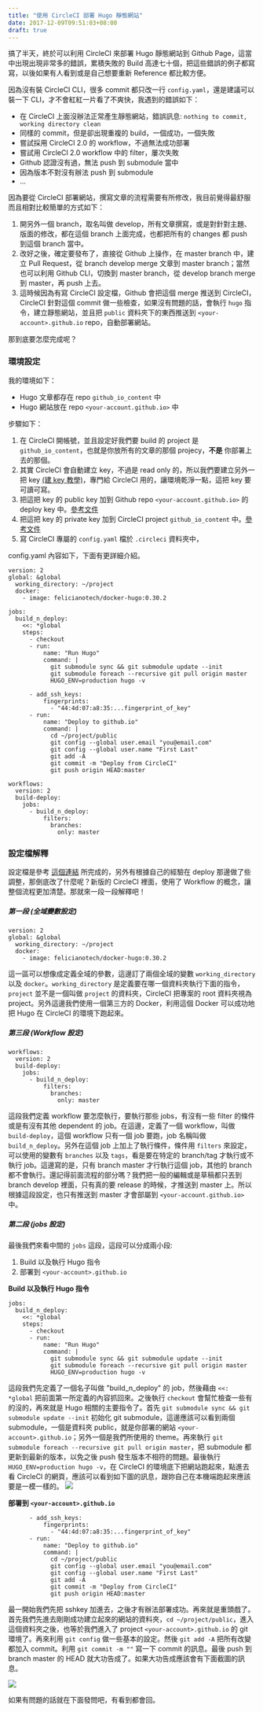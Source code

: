 ```yaml
---
title: "使用 CircleCI 部署 Hugo 靜態網站"
date: 2017-12-09T09:51:03+08:00
draft: true
---
```

搞了半天，終於可以利用 CircleCI 來部署 Hugo 靜態網站到 Github Page，這當中出現出現非常多的錯誤，累積失敗的 Build 高達七十個，把這些錯誤的例子都寫寫，以後如果有人看到或是自己想要重新 Reference 都比較方便。

因為沒有裝 CircleCI CLI，很多 commit 都只改一行 `config.yaml`，還是建議可以裝一下 CLI，才不會紅紅一片看了不爽快，我遇到的錯誤如下：

- 在 CircleCI 上面沒辦法正常產生靜態網站，錯誤訊息: `nothing to commit, working directory clean` 
- 同樣的 commit，但是卻出現重複的 build，一個成功，一個失敗
- 嘗試採用 CircleCI 2.0 的 workflow，不過無法成功部署
- 嘗試用 CircleCI 2.0 workflow 中的 filter，屢次失敗 
- Github 認證沒有過，無法 push 到 submodule 當中
- 因為版本不對沒有辦法 push 到 submodule
- ...

因為要從 CircleCI 部署網站，撰寫文章的流程需要有所修改，我目前覺得最舒服而且相對比較簡單的方式如下：

1. 開另外一個 branch，取名叫做 develop，所有文章撰寫，或是對針對主題、版面的修改，都在這個 branch 上面完成，也都把所有的 changes 都 push 到這個 branch 當中。
2. 改好之後，確定要發布了，直接從 Github 上操作，在 master branch 中，建立 Pull Request，從 branch develop merge 文章到 master branch；當然也可以利用 Github CLI，切換到 master branch，從 develop branch merge 到 master，再 push 上去。
3. 這時候因為有寫 CircleCI 設定檔，Github 會把這個 merge 推送到 CircleCI，CircleCI 針對這個 commit 做一些檢查，如果沒有問題的話，會執行 `hugo` 指令，建立靜態網站，並且把 `public` 資料夾下的東西推送到 `<your-account>.github.io` repo，自動部署網站。

那到底要怎麼完成呢？

### 環境設定
我的環境如下：

- Hugo 文章都存在 repo `github_io_content` 中
- Hugo 網站放在 repo `<your-account.github.io>` 中

步驟如下：

1. 在 CircleCI 開帳號，並且設定好我們要 build 的 project 是 `github_io_content`，也就是你放所有的文章的那個 projecy，**不是** 你部署上去的那個。
2. 其實 CircleCI 會自動建立 key，不過是 read only 的，所以我們要建立另外一把 key [(建 key 教學)][github_key_generation]，專門給 CircleCI 用的，讓環境乾淨一點，這把 key 要可讀可寫。
3. 把這把 key 的 public key 加到 Github repo `<your-account.github.io>` 的 deploy key 中。[參考文件][circleci_readwrite_key]
4. 把這把 key 的 private key 加到 CircleCI project `github_io_content` 中。[參考文件][circleci_readwrite_key]
5. 寫 CircleCI 專屬的 `config.yaml` 檔於 `.circleci` 資料夾中，

config.yaml 內容如下，下面有更詳細介紹。
```
version: 2
global: &global
  working_directory: ~/project
  docker:
    - image: felicianotech/docker-hugo:0.30.2

jobs:
  build_n_deploy:
    <<: *global
    steps:
      - checkout
      - run:
          name: "Run Hugo"
          command: |
            git submodule sync && git submodule update --init 
            git submodule foreach --recursive git pull origin master
            HUGO_ENV=production hugo -v

      - add_ssh_keys:
          fingerprints:
            - "44:4d:07:a8:35:...fingerprint_of_key"
      - run:
          name: "Deploy to github.io"       
          command: |
            cd ~/project/public
            git config --global user.email "you@email.com"
            git config --global user.name "First Last"
            git add -A
            git commit -m "Deploy from CircleCI"
            git push origin HEAD:master

workflows:
  version: 2
  build-deploy:
    jobs:
      - build_n_deploy:
          filters:
            branches:
              only: master

```

### 設定檔解釋
設定檔是參考 [這個連結][deploy_guide_circleCI_post] 所完成的，另外有根據自己的經驗在 deploy 那邊做了些調整，那倒底改了什麼呢？新版的 CircleCI 裡面，使用了 Workflow 的概念，讓整個流程更加清楚。那就來一段一段解釋吧！

##### 第一段 (全域變數設定)
```
version: 2
global: &global
  working_directory: ~/project
  docker:
    - image: felicianotech/docker-hugo:0.30.2
```
這一區可以想像成定義全域的參數，這邊訂了兩個全域的變數 `working_directory` 以及 `docker`。`working_directory` 是定義要在哪一個資料夾執行下面的指令，`project` 並不是一個叫做 `project` 的資料夾，CircleCI 把專案的 root 資料夾視為 project。另外這邊我們使用一個第三方的 Docker，利用這個 Docker 可以成功地把 Hugo 在 CircleCI 的環境下跑起來。

##### 第三段 (Workflow 設定)
```
workflows:
  version: 2
  build-deploy:
    jobs:
      - build_n_deploy:
          filters:
            branches:
              only: master
```
這段我們定義 workflow 要怎麼執行，要執行那些 jobs，有沒有一些 filter 的條件或是有沒有其他 dependent 的 job。在這邊，定義了一個 workflow，叫做 `build-deploy`，這個 workflow 只有一個 job 要跑，job 名稱叫做 `build_n_deploy`。另外在這個 job 上加上了執行條件，條件用 `filters` 來設定，可以使用的變數有 `branches` 以及 `tags`，看是要在特定的 branch/tag 才執行或不執行 job。這邊寫的是，只有 branch master 才行執行這個 job，其他的 branch 都不會執行。還記得前面流程的部分嗎？我們把一般的編輯或是草稿都只丟到 branch develop 裡面，只有真的要 release 的時候，才推送到 master 上。所以根據這段設定，也只有推送到 master
才會部屬到 `<your-account.github.io>` 中。

##### 第二段 (jobs 設定)
最後我們來看中間的 `jobs` 這段，這段可以分成兩小段:
1. Build 以及執行 Hugo 指令
2. 部署到 `<your-account>.github.io`

**Build 以及執行 Hugo 指令**
```
jobs:
  build_n_deploy:
    <<: *global
    steps:
      - checkout
      - run:
          name: "Run Hugo"
          command: |
            git submodule sync && git submodule update --init 
            git submodule foreach --recursive git pull origin master
            HUGO_ENV=production hugo -v
```
這段我們先定義了一個名子叫做 "build_n_deploy" 的 job，然後藉由 `<<: *global` 把前面第一所定義的內容抓回來。之後執行 `checkout` 會幫忙檢查一些有的沒的，再來就是 Hugo 相關的主要指令了。首先 `git submodule sync && git submodule update --init` 初始化 git submodule，這邊應該可以看到兩個 submodule，一個是資料夾 public，就是你部署的網站 `<your-account>.github.io`；另外一個是我們所使用的 theme。再來執行 `git submodule foreach --recursive git pull origin master`，把 submodule 都更新到最新的版本，以免之後 push 發生版本不相符的問題。最後執行 `HUGO_ENV=production hugo -v`，在 CircleCI 的環境底下把網站跑起來，點進去看 CircleCI 的網頁，應該可以看到如下圖的訊息，跟妳自己在本機端跑起來應該要是一模一樣的。
![](/images/0003/hugo_server.JPG)

**部署到 `<your-account>.github.io`**
```
      - add_ssh_keys:
          fingerprints:
            - "44:4d:07:a8:35:...fingerprint_of_key"
      - run:
          name: "Deploy to github.io"       
          command: |
            cd ~/project/public
            git config --global user.email "you@email.com"
            git config --global user.name "First Last"
            git add -A
            git commit -m "Deploy from CircleCI"
            git push origin HEAD:master
```
最一開始我們先把 sshkey 加進去，之後才有辦法部署成功。再來就是重頭戲了。首先我們先進去剛剛成功建立起來的網站的資料夾，`cd ~/project/public`，進入這個資料夾之後，也等於我們進入了 project `<your-account>.github.io` 的 git 環境了。再來利用 `git config` 做一些基本的設定。然後 `git add -A` 把所有改變都加入 commit。利用 `git commit -m ""` 寫一下 commit 的訊息。最後 push 到 branch master 的 HEAD 就大功告成了。如果大功告成應該會有下面截圖的訊息。

![](/images/0003/git_deploy.JPG)


如果有問題的話就在下面發問吧，有看到都會回。

[github_key_generation]: https://help.github.com/articles/connecting-to-github-with-ssh/
[circleci_readwrite_key]: https://circleci.com/docs/1.0/adding-read-write-deployment-key/
[felicianotech-docker(git)]: https://github.com/felicianotech/docker-hugo
[deploy_guide_circleCI_post]: https://circleci.com/blog/build-test-deploy-hugo-sites/
[additional_circleCI_post]: https://circleci.com/blog/circleci-hacks-reuse-yaml-in-your-circleci-config-with-yaml/